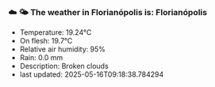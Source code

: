 ### ☁️ 🌤️  The weather in Florianópolis is: Florianópolis

- Temperature: 19.24°C
- On flesh: 19.7°C
- Relative air humidity: 95%
- Rain: 0.0 mm
- Description: Broken clouds
- last updated: 2025-05-16T09:18:38.784294
